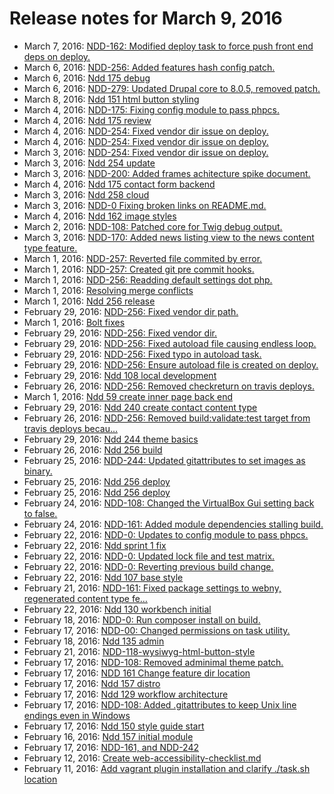 # Release notes for March 9, 2016

* March 7, 2016: [NDD-162: Modified deploy task to force push front end deps on deploy.](https://github.com/ny/WebNY-Distribution-D8/pull/77) 
* March 6, 2016: [NDD-256: Added features hash config patch.](https://github.com/ny/WebNY-Distribution-D8/pull/75) 
* March 6, 2016: [Ndd 175 debug](https://github.com/ny/WebNY-Distribution-D8/pull/74) 
* March 6, 2016: [NDD-279: Updated Drupal core to 8.0.5, removed patch.](https://github.com/ny/WebNY-Distribution-D8/pull/73) 
* March 8, 2016: [Ndd 151 html button styling](https://github.com/ny/WebNY-Distribution-D8/pull/72) 
* March 4, 2016: [NDD-175: Fixing config module to pass phpcs.](https://github.com/ny/WebNY-Distribution-D8/pull/71) 
* March 4, 2016: [Ndd 175 review](https://github.com/ny/WebNY-Distribution-D8/pull/70) 
* March 4, 2016: [NDD-254: Fixed vendor dir issue on deploy.](https://github.com/ny/WebNY-Distribution-D8/pull/68) 
* March 4, 2016: [NDD-254: Fixed vendor dir issue on deploy.](https://github.com/ny/WebNY-Distribution-D8/pull/67) 
* March 3, 2016: [NDD-254: Fixed vendor dir issue on deploy.](https://github.com/ny/WebNY-Distribution-D8/pull/66) 
* March 3, 2016: [Ndd 254 update](https://github.com/ny/WebNY-Distribution-D8/pull/65) 
* March 3, 2016: [NDD-200: Added frames achitecture spike document.](https://github.com/ny/WebNY-Distribution-D8/pull/64) 
* March 4, 2016: [Ndd 175 contact form backend](https://github.com/ny/WebNY-Distribution-D8/pull/63) 
* March 3, 2016: [Ndd 258 cloud](https://github.com/ny/WebNY-Distribution-D8/pull/62) 
* March 3, 2016: [NDD-0 Fixing broken links on README.md.](https://github.com/ny/WebNY-Distribution-D8/pull/61) 
* March 4, 2016: [Ndd 162 image styles](https://github.com/ny/WebNY-Distribution-D8/pull/59) 
* March 2, 2016: [NDD-108: Patched core for Twig debug output.](https://github.com/ny/WebNY-Distribution-D8/pull/58) 
* March 3, 2016: [NDD-170: Added news listing view to the news content type feature.](https://github.com/ny/WebNY-Distribution-D8/pull/57) 
* March 1, 2016: [NDD-257: Reverted file commited by error.](https://github.com/ny/WebNY-Distribution-D8/pull/56) 
* March 1, 2016: [NDD-257: Created git pre commit hooks.](https://github.com/ny/WebNY-Distribution-D8/pull/55) 
* March 1, 2016: [NDD-256: Readding default settings dot php.](https://github.com/ny/WebNY-Distribution-D8/pull/54) 
* March 1, 2016: [Resolving merge conflicts](https://github.com/ny/WebNY-Distribution-D8/pull/52) 
* March 1, 2016: [Ndd 256 release](https://github.com/ny/WebNY-Distribution-D8/pull/51) 
* February 29, 2016: [NDD-256: Fixed vendor dir path.](https://github.com/ny/WebNY-Distribution-D8/pull/49) 
* March 1, 2016: [Bolt fixes](https://github.com/ny/WebNY-Distribution-D8/pull/48) 
* February 29, 2016: [NDD-256: Fixed vendor dir.](https://github.com/ny/WebNY-Distribution-D8/pull/47) 
* February 29, 2016: [NDD-256: Fixed autoload file causing endless loop.](https://github.com/ny/WebNY-Distribution-D8/pull/46) 
* February 29, 2016: [NDD-256: Fixed typo in autoload task.](https://github.com/ny/WebNY-Distribution-D8/pull/45) 
* February 29, 2016: [NDD-256: Ensure autoload file is created on deploy.](https://github.com/ny/WebNY-Distribution-D8/pull/44) 
* February 29, 2016: [Ndd 108 local development](https://github.com/ny/WebNY-Distribution-D8/pull/43) 
* February 26, 2016: [NDD-256: Removed checkreturn on travis deploys.](https://github.com/ny/WebNY-Distribution-D8/pull/42) 
* March 1, 2016: [Ndd 59 create inner page back end](https://github.com/ny/WebNY-Distribution-D8/pull/41) 
* February 29, 2016: [Ndd 240 create contact content type](https://github.com/ny/WebNY-Distribution-D8/pull/40) 
* February 26, 2016: [NDD-256: Removed build:validate:test target from travis deploys becau…](https://github.com/ny/WebNY-Distribution-D8/pull/39) 
* February 29, 2016: [Ndd 244 theme basics](https://github.com/ny/WebNY-Distribution-D8/pull/35) 
* February 26, 2016: [Ndd 256 build](https://github.com/ny/WebNY-Distribution-D8/pull/34) 
* February 25, 2016: [NDD-244: Updated gitattributes to set images as binary.](https://github.com/ny/WebNY-Distribution-D8/pull/33) 
* February 25, 2016: [Ndd 256 deploy](https://github.com/ny/WebNY-Distribution-D8/pull/32) 
* February 25, 2016: [Ndd 256 deploy](https://github.com/ny/WebNY-Distribution-D8/pull/31) 
* February 24, 2016: [NDD-108: Changed the VirtualBox Gui setting back to false.](https://github.com/ny/WebNY-Distribution-D8/pull/29) 
* February 24, 2016: [NDD-161: Added module dependencies stalling build.](https://github.com/ny/WebNY-Distribution-D8/pull/28) 
* February 22, 2016: [NDD-0: Updates to config module to pass phpcs.](https://github.com/ny/WebNY-Distribution-D8/pull/26) 
* February 22, 2016: [Ndd sprint 1 fix](https://github.com/ny/WebNY-Distribution-D8/pull/25) 
* February 22, 2016: [NDD-0: Updated lock file and test matrix.](https://github.com/ny/WebNY-Distribution-D8/pull/24) 
* February 22, 2016: [NDD-0: Reverting previous build change.](https://github.com/ny/WebNY-Distribution-D8/pull/23) 
* February 22, 2016: [Ndd 107 base style](https://github.com/ny/WebNY-Distribution-D8/pull/22) 
* February 21, 2016: [NDD-161: Fixed package settings to webny, regenerated content type fe…](https://github.com/ny/WebNY-Distribution-D8/pull/21) 
* February 22, 2016: [Ndd 130 workbench initial](https://github.com/ny/WebNY-Distribution-D8/pull/20) 
* February 18, 2016: [NDD-0: Run composer install on build.](https://github.com/ny/WebNY-Distribution-D8/pull/19) 
* February 17, 2016: [NDD-00: Changed permissions on task utility.](https://github.com/ny/WebNY-Distribution-D8/pull/18) 
* February 18, 2016: [Ndd 135 admin](https://github.com/ny/WebNY-Distribution-D8/pull/17) 
* February 21, 2016: [NDD-118-wysiwyg-html-button-style](https://github.com/ny/WebNY-Distribution-D8/pull/16) 
* February 17, 2016: [NDD-108: Removed adminimal theme patch.](https://github.com/ny/WebNY-Distribution-D8/pull/15) 
* February 17, 2016: [NDD 161 Change feature dir location](https://github.com/ny/WebNY-Distribution-D8/pull/14) 
* February 17, 2016: [Ndd 157 distro](https://github.com/ny/WebNY-Distribution-D8/pull/13) 
* February 17, 2016: [Ndd 129 workflow architecture](https://github.com/ny/WebNY-Distribution-D8/pull/12) 
* February 17, 2016: [NDD-108: Added .gitattributes to keep Unix line endings even in Windows](https://github.com/ny/WebNY-Distribution-D8/pull/11) 
* February 17, 2016: [Ndd 150 style guide start](https://github.com/ny/WebNY-Distribution-D8/pull/10) 
* February 16, 2016: [Ndd 157 initial module](https://github.com/ny/WebNY-Distribution-D8/pull/9) 
* February 17, 2016: [NDD-161, and NDD-242](https://github.com/ny/WebNY-Distribution-D8/pull/8) 
* February 12, 2016: [Create web-accessibility-checklist.md](https://github.com/ny/WebNY-Distribution-D8/pull/7) 
* February 11, 2016: [Add vagrant plugin installation and clarify ./task.sh location](https://github.com/ny/WebNY-Distribution-D8/pull/6) 

